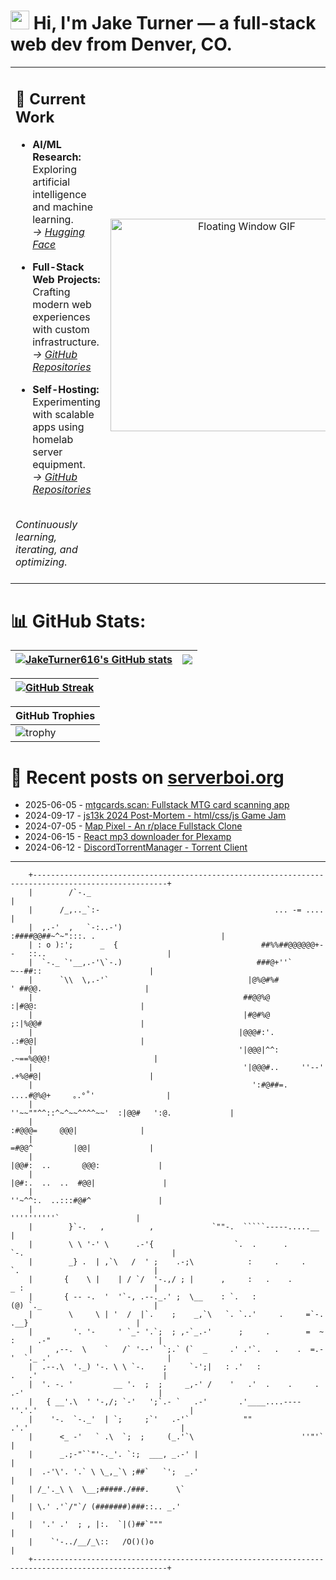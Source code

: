 <h1><img src="https://user-images.githubusercontent.com/42378118/110234147-e3259600-7f4e-11eb-95be-0c4047144dea.gif" width="30"> Hi, I'm Jake Turner — a full-stack web dev from Denver, CO.</h1>
<table>
<tr>
<td>

## 🔭 Current Work  

- **AI/ML Research:** Exploring artificial intelligence and machine learning.  
  _→ [Hugging Face](https://huggingface.co/JakeTurner616)_

- **Full-Stack Web Projects:** Crafting modern web experiences with custom infrastructure.  
  _→ [GitHub Repositories](https://github.com/JakeTurner616?tab=repositories)_

- **Self-Hosting:** Experimenting with scalable apps using homelab server equipment.  
  _→ [GitHub Repositories](https://github.com/JakeTurner616?tab=repositories)_

<br>
<i>Continuously learning, iterating, and optimizing.</i>
</br>
<br>

</td>
<td align="center">
  <img src="https://media3.giphy.com/media/v1.Y2lkPTc5MGI3NjExNHB6emt1MmZqMW5weWpxbHNpZ2Y5bDdpc2hyeTVvbGoxdzliYnY0ayZlcD12MV9pbnRlcm5hbF9naWZfYnlfaWQmY3Q9Zw/26tPgbUUcfS5IWiTm/giphy.gif" 
       alt="Floating Window GIF" 
       width="420" 
       height="340"/>
  <br />
</td>
</tr>
</table>

# 📊 GitHub Stats:
| <a href="https://github.com/anuraghazra/github-readme-stats"><img align="center" src="https://github-readme-stats.vercel.app/api?username=JakeTurner616&show_icons=true&include_all_commits=true&theme=default&hide_border=true&show_icons=true&show=prs_merged,prs_merged_percentage&hide=contribs,issues" alt="JakeTurner616's GitHub stats" /></a> | <a href="https://github.com/anuraghazra/github-readme-stats"><img align="center" src="https://github-readme-stats.vercel.app/api/top-langs/?username=JakeTurner616&layout=compact&theme=default&hide_border=true&size_weight=0.2&count_weight=0.8" /></a> |
| ------------- | ------------- |

| <a href="https://git.io/streak-stats"><img src="https://streak-stats.demolab.com?user=JakeTurner616&card_width=777" alt="GitHub Streak" /></a>
| ------------- |

| GitHub Trophies |
|------------------|
| ![trophy](https://github-profile-trophy.vercel.app/?username=JakeTurner616&column=7&margin-w=15&margin-h=15&no-frame=true&flat) |

# 📰 Recent posts on [serverboi.org](https://serverboi.org)

<!-- feed start -->
- 2025-06-05 - [mtgcards.scan: Fullstack MTG card scanning app](https://serverboi.org/posts/mtgcards-scan/)
- 2024-09-17 - [js13k 2024 Post-Mortem - html/css/js Game Jam](https://serverboi.org/posts/js13k-Post-Mortem/)
- 2024-07-05 - [Map Pixel - An r/place Fullstack Clone](https://serverboi.org/posts/map-pixel-app/)
- 2024-06-15 - [React mp3 downloader for Plexamp](https://serverboi.org/posts/mp3-react-app/)
- 2024-06-12 - [DiscordTorrentManager - Torrent Client](https://serverboi.org/posts/DiscordTorrentManager/)
<!-- feed end -->

---

```
    +----------------------------------------------------------------------------------------------------+    
    |        /`-._                                                                                       |    
    |      /_,.._`:-                                       ... -= ....                                   |    
    |  ,.-'  ,   `-:..-')                                 :####@@##~^~":::. .                            |    
    | : o ):';      _  {                                ##%%##@@@@@@+--   ::..                           |    
    |  `-._ `'__,.-'\`-.)                              ###@+''`           ~--##::                        |    
    |      `\\  \,.-'`                               |@%@#%#               ' ##@@.                       |    
    |                                               ##@@%@                  :|#@@:                       |    
    |                                               |#@#%@                  ;:|%@@#                      |    
    |                                              |@@@#:'.                 .:#@@|                       |    
    |                                              '|@@@|^^:             .~==%@@@!                       |    
    |                                               '|@@@#..     ''--'    .+%@#@|                        |    
    |                                                 ':#@##=.        ....#@%@+     ｡.°˚'                |    
    |                                                   ''~~""^^::^~^~~^^^^~~'  :|@@#   ':@.             |    
    |                                                                       :#@@@=     @@@|              |    
    |                                                                     =#@@^         |@@|             |    
    |                                                                   |@@#:  ..       @@@:             |    
    |                                                                  |@#:.  ..  ..  #@@|               |    
    |                                                                   ''~^^:.  ..:::#@#^               |    
    |                                                                        ''''''''''`                 |    
    |        }`-.   ,          ,             `""-.  `````-----.....__                                    |    
    |        \ \ '-' \      .-'{                  `.  .      .       `-.                                 |    
    |        _} .  | ,`\   /  ' ;    .-;\            :     .     .       `.                              |    
    |       {    \ |    | / `/  '-.,/ ; |      ,     :   .    .          _ :                             |    
    |       { -- -.  '  '`-, .--._.' ;  \__    : `.   :                  (@) `._                         |    
    |        \     \ | '  /  |`.    ;    _,`\   `. `..'     .     =`-.       .__}                        |    
    |         '. '-     ' `_- '.`;  ; ,-`_.-'      ;     .        =  ~  :     .-"                        |    
    |     ,--.  \    `   /` '--'  `;.` (`  _     .' .'`.   .    .  =.-'  `._ .'                          |    
    |  .--.\  '._) '-. \ \ `-.    ;     `-';|   : .'   :               .   .'                            |    
    |  '. -. '         __ '.  ;  ;     _,-' /    '   .'  .    .     .   .-'                              |    
    |   { __'.\  ' '-,/; `-'   ';`.- `   .-'       .'____....----''.'.'                                  |    
    |    '-.  `-._'  | `;     ;`'   .-'`            ""             .'.'                                  |    
    |      <_ -'   ` .\  `;  ;     (_.'`\                        ''"'`                                   |    
    |      _.;-"``"'-._'. `:;  ___, _.-' |                                                               |    
    |  .-'\'. '.` \ \_,_`\ ;##`   `';  _.'                                                               |    
    | /_'._\ \  \__;#####./###.      \`                                                                  |    
    | \.' .'`/"`/ (#######)###::.. _.'                                                                   |    
    |  '.' .'  ; , |:.  `|()##`"""                                                                       |    
    |    `'-../__/_\::   /O()()o                                                                         |    
    +----------------------------------------------------------------------------------------------------+    


```
